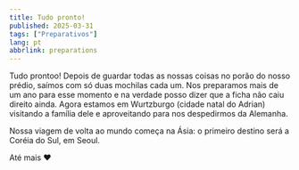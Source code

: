 ```yaml
---
title: Tudo pronto!
published: 2025-03-31
tags: ["Preparativos"]
lang: pt
abbrlink: preparations
---
```


Tudo prontoo! Depois de guardar todas as nossas coisas no porão do nosso prédio, saímos com só duas mochilas cada um. Nos preparamos mais de um ano para esse momento e na verdade posso dizer que a ficha não caiu direito ainda. Agora estamos em Wurtzburgo (cidade natal do Adrian) visitando a família dele e aproveitando para nos despedirmos da Alemanha.

Nossa viagem de volta ao mundo começa na Ásia: o primeiro destino será a Coréia do Sul, em Seoul.

Até mais ❤️
